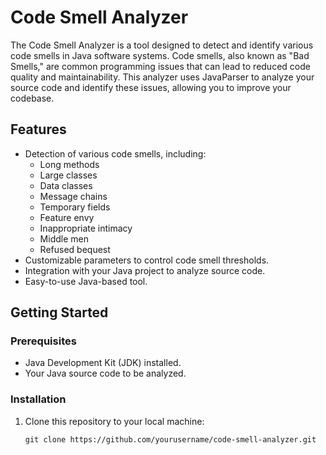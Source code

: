 # Code Smell Analyzer

The Code Smell Analyzer is a tool designed to detect and identify various code smells in Java software systems. Code smells, also known as "Bad Smells," are common programming issues that can lead to reduced code quality and maintainability. This analyzer uses JavaParser to analyze your source code and identify these issues, allowing you to improve your codebase.

## Features

- Detection of various code smells, including:
  - Long methods
  - Large classes
  - Data classes
  - Message chains
  - Temporary fields
  - Feature envy
  - Inappropriate intimacy
  - Middle men
  - Refused bequest
- Customizable parameters to control code smell thresholds.
- Integration with your Java project to analyze source code.
- Easy-to-use Java-based tool.

## Getting Started

### Prerequisites

- Java Development Kit (JDK) installed.
- Your Java source code to be analyzed.

### Installation

1. Clone this repository to your local machine:

   ```shell
   git clone https://github.com/yourusername/code-smell-analyzer.git
